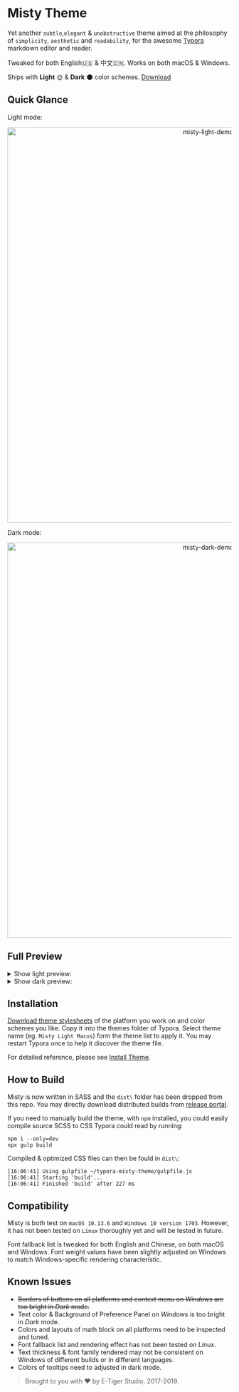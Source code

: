 # Misty Theme

Yet another `subtle`,`elegant` & `unobstructive` theme aimed at the philosophy of `simplicity`, `aesthetic` and `readability`, for the awesome [Typora](https://typora.io/) markdown editor and reader.

Tweaked for both English🇺🇸 & 中文🇨🇳. Works on both macOS & Windows.

Ships with **Light** 🌞 & **Dark** 🌑 color schemes. [Download](https://github.com/etigerstudio/typora-misty-theme/releases/latest)

## Quick Glance

Light mode:

<p align="center">
  <img src="https://github.com/etigerstudio/typora-misty-theme/raw/master/assets/misty-light-demo.png" alt="misty-light-demo" width="887"/>
</p>

Dark mode:

<p align="center">
  <img src="https://github.com/etigerstudio/typora-misty-theme/raw/master/assets/misty-dark-demo.png" alt="misty-dark-demo" width="887"/>
</p>

## Full Preview 

<details><summary>Show light preview:</summary>
<p align="center">
  <img src="https://github.com/etigerstudio/typora-misty-theme/raw/master/assets/light-preview.png" alt="light-preview" width="648"/>
</p>
</details>

<details><summary>Show dark preview:</summary>
<p align="center">
  <img src="https://github.com/etigerstudio/typora-misty-theme/raw/master/assets/dark-preview.png" alt="dark-preview" width="648"/>
</p>
</details>

## Installation

[Download theme stylesheets](https://github.com/etigerstudio/typora-misty-theme/releases/latest) of the platform you work on and color schemes you like. Copy it into the themes folder of Typora. Select theme name (eg. `Misty Light Macos`) form the theme list to apply it. You may restart Typora once to help it discover the theme file.

For detailed reference, please see [Install Theme](https://theme.typora.io/doc/Install-Theme/).

## How to Build

Misty is now written in SASS and the `dist\` folder has been dropped from this repo. You may directly download distributed builds from [release portal](https://github.com/etigerstudio/typora-misty-theme/releases/latest).

If you need to manually build the theme, with `npm` installed, you could easily compile source SCSS to CSS Typora could read by running:

```
npm i --only=dev
npx gulp build
```

Compiled & optimized CSS files can then be fould in `dist\`:

```
[16:06:41] Using gulpfile ~/typora-misty-theme/gulpfile.js
[16:06:41] Starting 'build'...
[16:06:41] Finished 'build' after 227 ms
```



## Compatibility

Misty is both test on `macOS 10.13.6` and `Windows 10 version 1703`. However, it has not been tested on `Linux` thoroughly yet and will be tested in future. 

Font fallback list is tweaked for both English and Chinese, on both macOS and Windows. Font weight values have been slightly adjusted on Windows to match Windows-specific rendering characteristic.

## Known Issues

- ~~Borders of buttons on all platforms and context menu on *Windows* are too bright in *Dark* mode.~~
- Text color & Background of Preference Panel on *Windows* is too bright in *Dark* mode.
- Colors and layouts of math block on all platforms need to be inspected and tuned.
- Font fallback list and rendering effect has not been tested on *Linux*.
- Text thickness & font family rendered may not be consistent on Windows of different builds or in different languages.
- Colors of tooltips need to adjusted in dark mode.

> Brought to you with ❤️ by E-Tiger Studio, 2017-2019.
